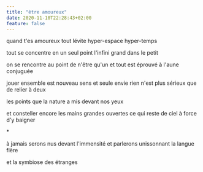 ```yaml
---
title: "être amoureux"
date: 2020-11-10T22:28:43+02:00
feature: false
---
```


quand t'es amoureux tout lévite
hyper-espace hyper-temps

tout se concentre en un seul point
l'infini grand dans le petit

on se rencontre au point de n'être qu'un
et tout est éprouvé à l'aune conjuguée

jouer ensemble est nouveau sens et seule envie
rien n'est plus sérieux que de relier à deux

les points que la nature a mis devant nos yeux

et consteller encore les mains grandes ouvertes
ce qui reste de ciel à force d'y baigner

\*

à jamais serons nus devant l'immensité
et parlerons unissonnant la langue fière

et la symbiose des étranges
